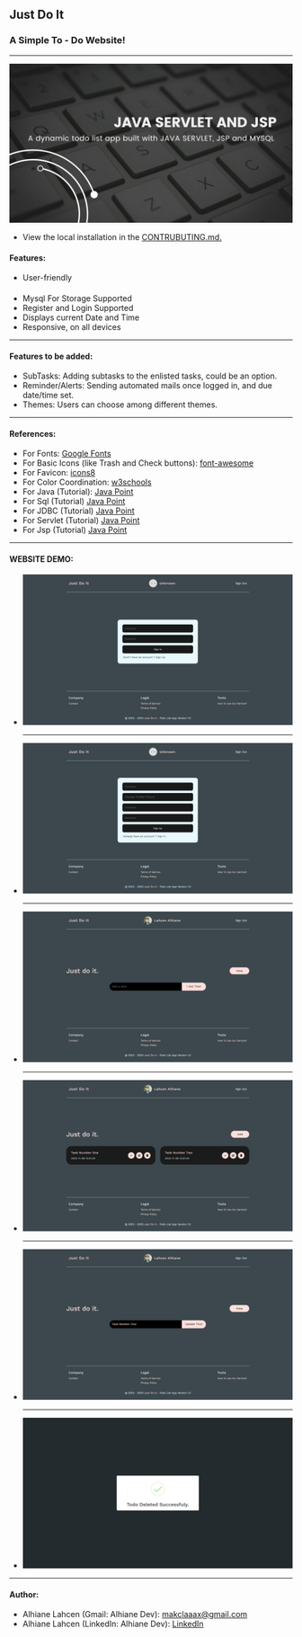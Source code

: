 Just Do It
----------

### A Simple To - Do Website!

* * *

![Image not found!](https://github.com/AlhianeDev/jsp-and-servlet-todo-list-app/blob/main/src/main/webapp/images/banner.png)

- View the local installation in the [CONTRUBUTING.md.](https://github.com/AlhianeDev/jsp-and-servlet-todo-list-app/blob/main/CONTRIBUTING.md)

#### Features:

*   User-friendly
####
*   Mysql For Storage Supported
*   Register and Login Supported
*   Displays current Date and Time
*   Responsive, on all devices

* * *

#### Features to be added:

*   SubTasks: Adding subtasks to the enlisted tasks, could be an option.
*   Reminder/Alerts: Sending automated mails once logged in, and due date/time set.
*   Themes: Users can choose among different themes.

* * *

#### References:

*   For Fonts: [Google Fonts](https://fonts.googleapis.com/css2?family=Work+Sans:wght@300&display=swap)
*   For Basic Icons (like Trash and Check buttons): [font-awesome](https://fontawesome.com/)
*   For Favicon: [icons8](https://icons8.com/icons/)
*   For Color Coordination: [w3schools](https://www.w3schools.com/colors/colors_mixer.asp?colorbottom=000000&colortop=FFFFFF)
*   For Java (Tutorial): [Java Point](https://www.javatpoint.com/java-tutorial)
*   For Sql (Tutorial) [Java Point](https://www.javatpoint.com/sql-tutorial)
*   For JDBC (Tutorial) [Java Point](https://www.javatpoint.com/java-jdbc)
*   For Servlet (Tutorial) [Java Point](https://www.javatpoint.com/servlet-tutorial)
*   For Jsp (Tutorial) [Java Point](https://www.javatpoint.com/jsp-tutorial)

* * *

#### WEBSITE DEMO:

*   ![Image not found!](https://github.com/AlhianeDev/jsp-and-servlet-todo-list-app/blob/main/src/main/webapp/images/demo-1.png)
    
    * * *
    
*   ![Image not found!](https://github.com/AlhianeDev/jsp-and-servlet-todo-list-app/blob/main/src/main/webapp/images/demo-2.png)
    
    * * *
    
*   ![Image not found!](https://github.com/AlhianeDev/jsp-and-servlet-todo-list-app/blob/main/src/main/webapp/images/demo-3.png)
    
    * * *
    
*   ![Image not found!](https://github.com/AlhianeDev/jsp-and-servlet-todo-list-app/blob/main/src/main/webapp/images/demo-4.png)
    
    * * *
    
*   ![Image not found!](https://github.com/AlhianeDev/jsp-and-servlet-todo-list-app/blob/main/src/main/webapp/images/demo-5.png)
    
    * * *
    
*   ![Image not found!](https://github.com/AlhianeDev/jsp-and-servlet-todo-list-app/blob/main/src/main/webapp/images/demo-6.png)

* * *

#### Author:

*   Alhiane Lahcen (Gmail: Alhiane Dev): [makclaaax@gmail.com](mailto:makclaaax@gmail.com)
*   Alhiane Lahcen (LinkedIn: Alhiane Dev): [LinkedIn](https://www.linkedin.com/in/alhiane-dev-0050b5291/)
